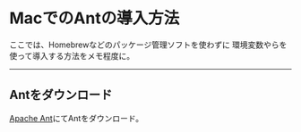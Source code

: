 # MacでのAntの導入方法
ここでは、Homebrewなどのパッケージ管理ソフトを使わずに
環境変数やらを使って導入する方法をメモ程度に。

---

## Antをダウンロード

[Apache Ant](http://ant.apache.org/)にてAntをダウンロード。
